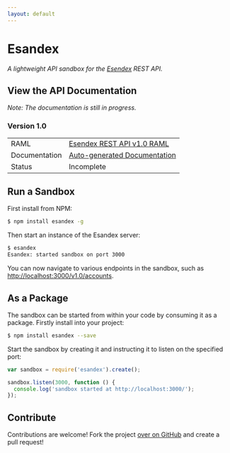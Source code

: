 ```yaml
---
layout: default
---
```


**Esandex**
===========
<span id="summary">*A lightweight API sandbox for the [Esendex][esendex] REST API.*</span>

## View the API Documentation

*Note: The documentation is still in progress.*

### Version 1.0
|               |                                           |
| ------------- | ----------------------------------------- |
| RAML          | [Esendex REST API v1.0 RAML][v1.0-raml]   |
| Documentation | [Auto-generated Documentation][v1.0-docs] |
| Status        | Incomplete                                |

## Run a Sandbox
First install from NPM:

```bash
$ npm install esandex -g
```

Then start an instance of the Esandex server:

```bash
$ esandex
Esandex: started sandbox on port 3000
```

You can now navigate to various endpoints in the sandbox, such as [http://localhost:3000/v1.0/accounts](http://localhost:3000/v1.0/accounts).

## As a Package
The sandbox can be started from within your code by consuming it as a package. Firstly install into your project:

```bash
$ npm install esandex --save
```

Start the sandbox by creating it and instructing it to listen on the specified port:

```js
var sandbox = require('esandex').create();

sandbox.listen(3000, function () {
  console.log('sandbox started at http://localhost:3000/');
});
```

## Contribute
Contributions are welcome! Fork the project [over on GitHub](https://github.com/codesleuth/esandex "Esandex") and create a pull request!

[esendex]: https://www.esendex.com
[rest-api-docs]: http://developers.esendex.com/APIs/REST-API
[v1.0-raml]: https://raw.githubusercontent.com/Codesleuth/esandex/master/raml/v1.0/api.raml
[v1.0-docs]: /v1.0/api.html